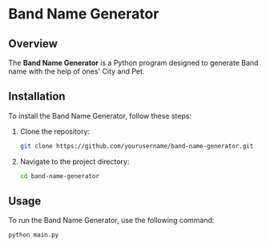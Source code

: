 # Band Name Generator

## Overview

The **Band Name Generator** is a Python program designed to generate Band name with the help of ones' City and Pet.

## Installation

To install the Band Name Generator, follow these steps:

1. Clone the repository:
    ```sh
    git clone https://github.com/yourusername/band-name-generator.git
    ```
2. Navigate to the project directory:
    ```sh
    cd band-name-generator
    ```

## Usage

To run the Band Name Generator, use the following command:
```sh
python main.py
